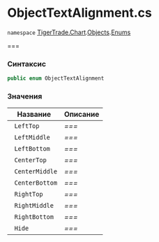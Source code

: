 
# ObjectTextAlignment.cs
`namespace` [TigerTrade.Chart](../../../../../TigerTrade.Chart.md).[Objects](../../../../../TigerTrade.Chart/Objects.md).[Enums](../../../../../TigerTrade.Chart/Objects/Enums.md)



===

### Синтаксис
```csharp
public enum ObjectTextAlignment
```


### Значения
| Название | Описание |
| --- | --- |
| ` LeftTop` | *===* |
| ` LeftMiddle` | *===* |
| ` LeftBottom` | *===* |
| ` CenterTop` | *===* |
| ` CenterMiddle` | *===* |
| ` CenterBottom` | *===* |
| ` RightTop` | *===* |
| ` RightMiddle` | *===* |
| ` RightBottom` | *===* |
| ` Hide` | *===* |



